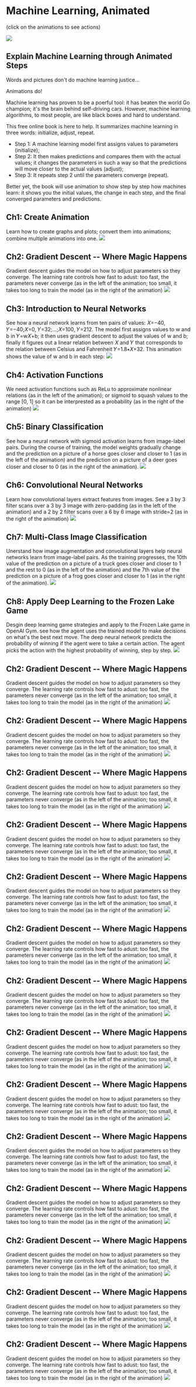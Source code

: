 # Machine Learning, Animated
(click on the animations to see actions)


![](https://user-images.githubusercontent.com/50116107/170499945-128bf650-2085-490d-9c85-d699b80669e9.gif)

## Explain Machine Learning through Animated Steps

Words and pictures don't do machine learning justice...

Animations do!

Machine learning has proven to be a poerful tool: it has beaten the world Go champion; it's the brain behind self-driving cars. However, machine learning algorithms, to most people, are like black boxes and hard to understand. 

This free online book is here to help. It summarizes machine learning in three words: initialize, adjust, repeat. 
* Step 1: A machine learning model first assigns values to parameters (initialize);
* Step 2: It then makes predictions and compares them with the actual values; it changes the parameters in such a way so that the predictions will move closer to the actual values (adjust);
* Step 3: It repeats step 2 until the parameters converge (repeat). 

Better yet, the book will use animation to show step by step how machines learn: it shows you the initial values, the change in each step, and the final converged parameters and predictions. 

## Ch1: Create Animation
Learn how to create graphs and plots; convert them into animations; combine multiple animations into one.
<img src="https://gattonweb.uky.edu/faculty/lium/ml/pieplot.gif" />

## Ch2: Gradient Descent -- Where Magic Happens
Gradient descent guides the model on how to adjust parameters so they converge. The learning rate controls how fast to adust: too fast, the parameters never converge (as in the left of the animation; too small, it takes too long to train the model (as in the right of the animation)
<img src="https://gattonweb.uky.edu/faculty/lium/ml/largetosmall.gif" />

## Ch3: Introduction to Neural Networks
See how a neural network learns from ten pairs of values: 𝑋=−40, 𝑌=−40;𝑋=0, 𝑌=32;...;𝑋=100, 𝑌=212. The model first assigns values to w and b in 𝑌=w𝑋+b; it then uses gradient descent to adjust the values of w and b; finally it figures out a linear relation between 𝑋 and 𝑌 that corresponds to the relation between Celsius and Fahrenheit 𝑌=1.8∗𝑋+32. This animation shows the value of w and b in each step:
<img src="https://gattonweb.uky.edu/faculty/lium/ml/nn.gif" />

## Ch4: Activation Functions
We need activation functions such as ReLu to approximate nonlinear relations (as in the left of the animation); or sigmoid to squash values to the range [0, 1] so it can be interprested as a probability (as in the right of the animation)
<img src="https://gattonweb.uky.edu/faculty/lium/ml/relusigmoid.gif" />

## Ch5: Binary Classification
See how a neural network with sigmoid activation learns from image-label pairs. During the course of training, the model weights gradually change and the prediction on a picture of a horse goes closer and closer to 1 (as in the left of the animation) and the prediction on a picture of a deer goes closer and closer to 0 (as in the right of the animation).
<img src="https://gattonweb.uky.edu/faculty/lium/ml/p_horse_deer.gif" />

## Ch6: Convolutional Neural Networks
Learn how convolutional layers extract features from images. See a 3 by 3 filter scans over a 3 by 3 image with zero-padding (as in the left of the animation) and a 2 by 2 filter scans over a 6 by 6 image with stride=2 (as in the right of the animation)
<img src="https://gattonweb.uky.edu/faculty/lium/ml/slide_stride.gif" />

## Ch7: Multi-Class Image Classification
Unerstand how image augmentation and convolutional layers help neural networks learn from image-label pairs. As the training progresses, the 10th value of the prediction on a picture of a truck goes closer and closer to 1 and the rest to 0 (as in the left of the animation) and the 7th value of the prediction on a picture of a frog goes closer and closer to 1 (as in the right of the animation).
<img src="https://gattonweb.uky.edu/faculty/lium/ml/p_truck_frog.gif" />

## Ch8: Apply Deep Learning to the Frozen Lake Game
Desgin deep learning game strategies and apply to the Frozen Lake game in OpenAI Gym. see how the agent uses the trained model to make decisions on what's the best next move. The deep neural network predicts the probability of winning if the agent were to take a certain action. The agent picks the action with the highest probability of winning, step by step.
<img src="https://gattonweb.uky.edu/faculty/lium/ml/frozen_stages.gif" />

## Ch2: Gradient Descent -- Where Magic Happens
Gradient descent guides the model on how to adjust parameters so they converge. The learning rate controls how fast to adust: too fast, the parameters never converge (as in the left of the animation; too small, it takes too long to train the model (as in the right of the animation)
<img src="https://gattonweb.uky.edu/faculty/lium/ml/largetosmall.gif" />
## Ch2: Gradient Descent -- Where Magic Happens
Gradient descent guides the model on how to adjust parameters so they converge. The learning rate controls how fast to adust: too fast, the parameters never converge (as in the left of the animation; too small, it takes too long to train the model (as in the right of the animation)
<img src="https://gattonweb.uky.edu/faculty/lium/ml/largetosmall.gif" />


## Ch2: Gradient Descent -- Where Magic Happens
Gradient descent guides the model on how to adjust parameters so they converge. The learning rate controls how fast to adust: too fast, the parameters never converge (as in the left of the animation; too small, it takes too long to train the model (as in the right of the animation)
<img src="https://gattonweb.uky.edu/faculty/lium/ml/largetosmall.gif" />
## Ch2: Gradient Descent -- Where Magic Happens
Gradient descent guides the model on how to adjust parameters so they converge. The learning rate controls how fast to adust: too fast, the parameters never converge (as in the left of the animation; too small, it takes too long to train the model (as in the right of the animation)
<img src="https://gattonweb.uky.edu/faculty/lium/ml/largetosmall.gif" />


## Ch2: Gradient Descent -- Where Magic Happens
Gradient descent guides the model on how to adjust parameters so they converge. The learning rate controls how fast to adust: too fast, the parameters never converge (as in the left of the animation; too small, it takes too long to train the model (as in the right of the animation)
<img src="https://gattonweb.uky.edu/faculty/lium/ml/largetosmall.gif" />
## Ch2: Gradient Descent -- Where Magic Happens
Gradient descent guides the model on how to adjust parameters so they converge. The learning rate controls how fast to adust: too fast, the parameters never converge (as in the left of the animation; too small, it takes too long to train the model (as in the right of the animation)
<img src="https://gattonweb.uky.edu/faculty/lium/ml/largetosmall.gif" />


## Ch2: Gradient Descent -- Where Magic Happens
Gradient descent guides the model on how to adjust parameters so they converge. The learning rate controls how fast to adust: too fast, the parameters never converge (as in the left of the animation; too small, it takes too long to train the model (as in the right of the animation)
<img src="https://gattonweb.uky.edu/faculty/lium/ml/largetosmall.gif" />
## Ch2: Gradient Descent -- Where Magic Happens
Gradient descent guides the model on how to adjust parameters so they converge. The learning rate controls how fast to adust: too fast, the parameters never converge (as in the left of the animation; too small, it takes too long to train the model (as in the right of the animation)
<img src="https://gattonweb.uky.edu/faculty/lium/ml/largetosmall.gif" />


## Ch2: Gradient Descent -- Where Magic Happens
Gradient descent guides the model on how to adjust parameters so they converge. The learning rate controls how fast to adust: too fast, the parameters never converge (as in the left of the animation; too small, it takes too long to train the model (as in the right of the animation)
<img src="https://gattonweb.uky.edu/faculty/lium/ml/largetosmall.gif" />
## Ch2: Gradient Descent -- Where Magic Happens
Gradient descent guides the model on how to adjust parameters so they converge. The learning rate controls how fast to adust: too fast, the parameters never converge (as in the left of the animation; too small, it takes too long to train the model (as in the right of the animation)
<img src="https://gattonweb.uky.edu/faculty/lium/ml/largetosmall.gif" />


## Ch2: Gradient Descent -- Where Magic Happens
Gradient descent guides the model on how to adjust parameters so they converge. The learning rate controls how fast to adust: too fast, the parameters never converge (as in the left of the animation; too small, it takes too long to train the model (as in the right of the animation)
<img src="https://gattonweb.uky.edu/faculty/lium/ml/largetosmall.gif" />
## Ch2: Gradient Descent -- Where Magic Happens
Gradient descent guides the model on how to adjust parameters so they converge. The learning rate controls how fast to adust: too fast, the parameters never converge (as in the left of the animation; too small, it takes too long to train the model (as in the right of the animation)
<img src="https://gattonweb.uky.edu/faculty/lium/ml/largetosmall.gif" />


## Ch2: Gradient Descent -- Where Magic Happens
Gradient descent guides the model on how to adjust parameters so they converge. The learning rate controls how fast to adust: too fast, the parameters never converge (as in the left of the animation; too small, it takes too long to train the model (as in the right of the animation)
<img src="https://gattonweb.uky.edu/faculty/lium/ml/largetosmall.gif" />
## Ch2: Gradient Descent -- Where Magic Happens
Gradient descent guides the model on how to adjust parameters so they converge. The learning rate controls how fast to adust: too fast, the parameters never converge (as in the left of the animation; too small, it takes too long to train the model (as in the right of the animation)
<img src="https://gattonweb.uky.edu/faculty/lium/ml/largetosmall.gif" />


